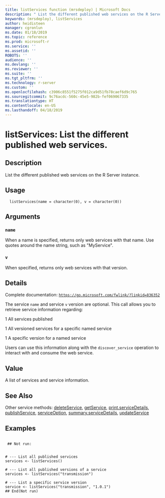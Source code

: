 ```yaml
---
title: listServices function (mrsdeploy) | Microsoft Docs
description: " List the different published web services on the R Server instance. "
keywords: (mrsdeploy), listServices
author: heidisteen
manager: cgronlun
ms.date: 01/18/2019
ms.topic: reference
ms.prod: microsoft-r
ms.service: ''
ms.assetid: ''
ROBOTS: ''
audience: ''
ms.devlang: ''
ms.reviewer: ''
ms.suite: ''
ms.tgt_pltfrm: ''
ms.technology: r-server
ms.custom: ''
ms.openlocfilehash: c3906c8551f5275f012ca9d51fb78caef6d9c765
ms.sourcegitcommit: 9c76acdc-560c-45e5-982b-fef069067335
ms.translationtype: HT
ms.contentlocale: en-US
ms.lasthandoff: 04/18/2019
---
```

 # <a name="listservices-list-the-different-published-web-services"></a>listServices: List the different published web services. 
 ## <a name="description"></a>Description

List the different published web services on the R Server instance.


 ## <a name="usage"></a>Usage

```   
  listServices(name = character(0), v = character(0))

```

 ## <a name="arguments"></a>Arguments



 ### `name`
 When a name is specified, returns only web services with that  name. Use quotes around the name string, such as "MyService". 



 ### `v`
 When specified, returns only web services with that version. 



 ## <a name="details"></a>Details

Complete documentation: [`https://go.microsoft.com/fwlink/?linkid=836352`](https://go.microsoft.com/fwlink/?linkid=836352)


The service `name` and service `v` version are optional. This call allows you to retrieve service information regarding:



1 All services published

1 All versioned services for a specific named service

1 A specific version for a named service



Users can use this information along with the `discover_service` operation to interact with and consume the web service.


 ## <a name="value"></a>Value

A list of services and service information.

 ## <a name="see-also"></a>See Also

Other service methods: [deleteService](deleteService.md), [getService](getService.md), [print.serviceDetails](print.serviceDetails.md), [publishService](publishService.md), [serviceOption](serviceOption.md), [summary.serviceDetails](summary.serviceDetails.md), [updateService](updateService.md)

 ## <a name="examples"></a>Examples

 ```

  ## Not run:


# --- List all published services
services <- listServices()

# --- List all published versions of a service
services <- listServices("transmission")

# --- List a specific service version
service <- listServices("transmission", "1.0.1")
 ## End(Not run) 
```

